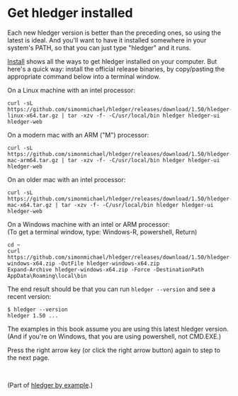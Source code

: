 # Get hledger installed

Each new hledger version is better than the preceding ones, so using the latest is ideal.
And you'll want to have it installed somewhere in your system's PATH, so that you can just type "hledger" and it runs.

[Install](install.md) shows all the ways to get hledger installed on your computer.
But here's a quick way: install the official release binaries, 
by copy/pasting the appropriate command below into a terminal window.

On a Linux machine with an intel processor:
```
curl -sL https://github.com/simonmichael/hledger/releases/download/1.50/hledger-linux-x64.tar.gz | tar -xzv -f- -C/usr/local/bin hledger hledger-ui hledger-web
```

On a modern mac with an ARM ("M") processor:
```
curl -sL https://github.com/simonmichael/hledger/releases/download/1.50/hledger-mac-arm64.tar.gz | tar -xzv -f- -C/usr/local/bin hledger hledger-ui hledger-web
```

On an older mac with an intel processor:
```
curl -sL https://github.com/simonmichael/hledger/releases/download/1.50/hledger-mac-x64.tar.gz | tar -xzv -f- -C/usr/local/bin hledger hledger-ui hledger-web
```

On a Windows machine with an intel or ARM processor:\
(To get a terminal window, type: Windows-R, powershell, Return)
```
cd ~
curl https://github.com/simonmichael/hledger/releases/download/1.50/hledger-windows-x64.zip -OutFile hledger-windows-x64.zip
Expand-Archive hledger-windows-x64.zip -Force -DestinationPath AppData\Roaming\local\bin
```

The end result should be that you can run `hledger --version` and see a recent version:
```
$ hledger --version
hledger 1.50 ...
```

The examples in this book assume you are using this latest hledger version.
(And if you're on Windows, that you are using powershell, not CMD.EXE.)

Press the right arrow key (or click the right arrow button) again to step to the next page.

<br>

(Part of [hledger by example](hledger-by-example.md).)
